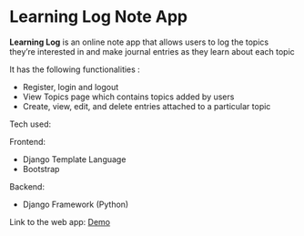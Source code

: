 
# Learning Log Note App

**Learning Log** is an online note app that allows users to 
log the topics they’re interested in and make journal entries as 
they learn about each topic

It has the following functionalities :
- Register, login and logout
- View Topics page  which contains topics added by users
- Create, view, edit, and delete entries attached to a particular topic

Tech used:

Frontend:
- Django Template Language
- Bootstrap

Backend:
- Django Framework (Python) 

Link to the web app: [Demo](https://learning-log-73xz.onrender.com)
